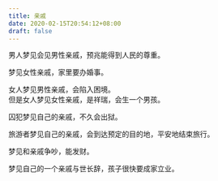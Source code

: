 ```yaml
---
title: 亲戚
date: 2020-02-15T20:54:12+08:00
draft: false
---
```


男人梦见会见男性亲戚，预兆能得到人民的尊重。<br>


梦见女性亲戚，家里要办婚事。<br>


女人梦见男性亲戚，会陷入困境。<br>
但是女人梦见女性亲戚，是祥瑞，会生一个男孩。<br>


囚犯梦见自己的亲戚，不久会出狱。<br>


旅游者梦见自己的亲戚，会到达预定的目的地，平安地结束旅行。<br>


梦见和亲戚争吵，能发财。<br>


梦见自己的一个亲戚与世长辞，孩子很快要成家立业。<br>

